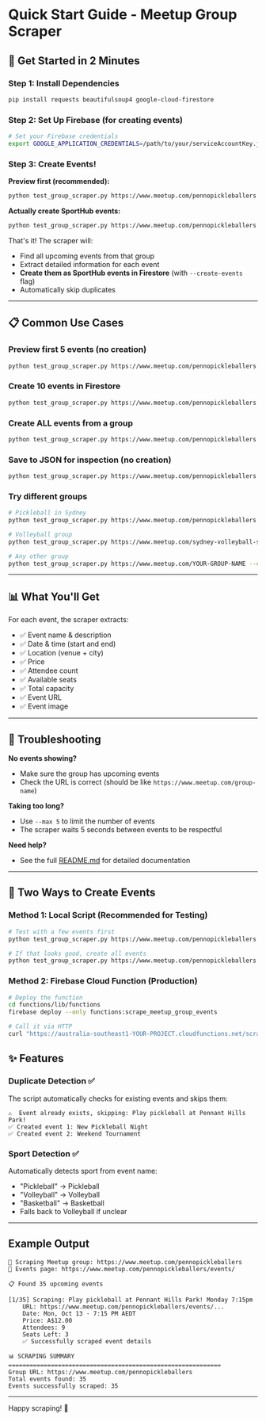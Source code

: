# Quick Start Guide - Meetup Group Scraper

## 🚀 Get Started in 2 Minutes

### Step 1: Install Dependencies

```bash
pip install requests beautifulsoup4 google-cloud-firestore
```

### Step 2: Set Up Firebase (for creating events)

```bash
# Set your Firebase credentials
export GOOGLE_APPLICATION_CREDENTIALS=/path/to/your/serviceAccountKey.json
```

### Step 3: Create Events!

**Preview first (recommended):**

```bash
python test_group_scraper.py https://www.meetup.com/pennopickleballers --max 5
```

**Actually create SportHub events:**

```bash
python test_group_scraper.py https://www.meetup.com/pennopickleballers --create-events
```

That's it! The scraper will:

- Find all upcoming events from that group
- Extract detailed information for each event
- **Create them as SportHub events in Firestore** (with `--create-events` flag)
- Automatically skip duplicates

---

## 📋 Common Use Cases

### Preview first 5 events (no creation)

```bash
python test_group_scraper.py https://www.meetup.com/pennopickleballers --max 5
```

### Create 10 events in Firestore

```bash
python test_group_scraper.py https://www.meetup.com/pennopickleballers --max 10 --create-events
```

### Create ALL events from a group

```bash
python test_group_scraper.py https://www.meetup.com/pennopickleballers --create-events
```

### Save to JSON for inspection (no creation)

```bash
python test_group_scraper.py https://www.meetup.com/pennopickleballers --output events.json
```

### Try different groups

```bash
# Pickleball in Sydney
python test_group_scraper.py https://www.meetup.com/pennopickleballers --create-events

# Volleyball group
python test_group_scraper.py https://www.meetup.com/sydney-volleyball-social --create-events

# Any other group
python test_group_scraper.py https://www.meetup.com/YOUR-GROUP-NAME --create-events
```

---

## 📊 What You'll Get

For each event, the scraper extracts:

- ✅ Event name & description
- ✅ Date & time (start and end)
- ✅ Location (venue + city)
- ✅ Price
- ✅ Attendee count
- ✅ Available seats
- ✅ Total capacity
- ✅ Event URL
- ✅ Event image

---

## 🔧 Troubleshooting

**No events showing?**

- Make sure the group has upcoming events
- Check the URL is correct (should be like `https://www.meetup.com/group-name`)

**Taking too long?**

- Use `--max 5` to limit the number of events
- The scraper waits 5 seconds between events to be respectful

**Need help?**

- See the full [README.md](README.md) for detailed documentation

---

## 🎯 Two Ways to Create Events

### Method 1: Local Script (Recommended for Testing)

```bash
# Test with a few events first
python test_group_scraper.py https://www.meetup.com/pennopickleballers --max 3 --create-events

# If that looks good, create all events
python test_group_scraper.py https://www.meetup.com/pennopickleballers --create-events
```

### Method 2: Firebase Cloud Function (Production)

```bash
# Deploy the function
cd functions/lib/functions
firebase deploy --only functions:scrape_meetup_group_events

# Call it via HTTP
curl "https://australia-southeast1-YOUR-PROJECT.cloudfunctions.net/scrape_meetup_group_events?group_url=https://www.meetup.com/pennopickleballers&create_events=true"
```

## ✨ Features

### Duplicate Detection ✅

The script automatically checks for existing events and skips them:

```
⚠️  Event already exists, skipping: Play pickleball at Pennant Hills Park!
✅ Created event 1: New Pickleball Night
✅ Created event 2: Weekend Tournament
```

### Sport Detection ✅

Automatically detects sport from event name:

- "Pickleball" → Pickleball
- "Volleyball" → Volleyball
- "Basketball" → Basketball
- Falls back to Volleyball if unclear

---

## Example Output

```
🎯 Scraping Meetup group: https://www.meetup.com/pennopickleballers
📄 Events page: https://www.meetup.com/pennopickleballers/events/

📋 Found 35 upcoming events

[1/35] Scraping: Play pickleball at Pennant Hills Park! Monday 7:15pm
    URL: https://www.meetup.com/pennopickleballers/events/...
    Date: Mon, Oct 13 · 7:15 PM AEDT
    Price: A$12.00
    Attendees: 9
    Seats Left: 3
    ✅ Successfully scraped event details

📊 SCRAPING SUMMARY
============================================================
Group URL: https://www.meetup.com/pennopickleballers
Total events found: 35
Events successfully scraped: 35
```

---

Happy scraping! 🎉

